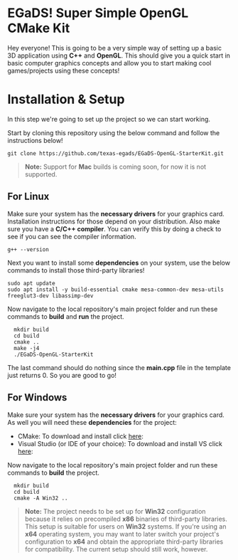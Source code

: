 # EGaDS! Super Simple OpenGL CMake Kit

Hey everyone! This is going to be a very simple way of setting up a basic 3D application using **C++** and **OpenGL**. This should give you a quick start in basic computer graphics concepts and allow you to start making cool games/projects using these concepts!

# Installation & Setup

In this step we're going to set up the project so we can start working.

Start by cloning this repository using the below command and follow the instructions below!

```
git clone https://github.com/texas-egads/EGaDS-OpenGL-StarterKit.git
```
> **Note:** Support for **Mac** builds is coming soon, for now it is not supported.

## For Linux
Make sure your system has the **necessary drivers** for your graphics card. Installation instructions for those depend on your distribution. Also make sure you have a **C/C++ compiler**. You can verify this by doing a check to see if you can see the compiler information.
```
g++ --version
```
Next you want to install some **dependencies** on your system, use the below commands to install those third-party libraries!
```
sudo apt update
sudo apt install -y build-essential cmake mesa-common-dev mesa-utils freeglut3-dev libassimp-dev
```
Now navigate to the local repository's main project folder and run these commands to **build** and **run** the project.
```
  mkdir build
  cd build
  cmake ..
  make -j4
  ./EGaDS-OpenGL-StarterKit
```
The last command should do nothing since the **main.cpp** file in the template just returns 0. So you are good to go!

## For Windows
Make sure your system has the **necessary drivers** for your graphics card. As well you will need these **dependencies** for the project:
- CMake: To download and install click [here](https://cmake.org/download/):
- Visual Studio (or IDE of your choice): To download and install VS click [here](https://visualstudio.microsoft.com/vs/community/):

Now navigate to the local repository's main project folder and run these commands to **build** the project.
```
  mkdir build
  cd build
  cmake -A Win32 ..
```
> **Note:** The project needs to be set up for **Win32** configuration because it relies on precompiled **x86** binaries of third-party libraries. This setup is suitable for users on **Win32** systems. If you're using an **x64** operating system, you may want to later switch your project's configuration to **x64** and obtain the appropriate third-party libraries for compatibility. The current setup should still work, however.
